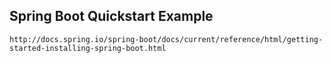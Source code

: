 
## Spring Boot Quickstart Example

	http://docs.spring.io/spring-boot/docs/current/reference/html/getting-started-installing-spring-boot.html



